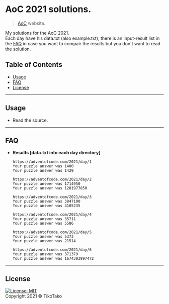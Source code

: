 # AoC 2021 solutions.

> [AoC](https://adventofcode.com/2021) website.

My solutions for the AoC 2021.<br />
Each day have his data.txt (also example.txt), there is an input-result list in the [FAQ](#faq) in case you want to compair the results but you don't want to read the solution.

## Table of Contents

- [Usage](#Usage)
- [FAQ](#faq)
- [License](#license)

---

## Usage

- Read the source.

---

## FAQ
- **Results [data.txt into each day directory]**
    ```<language>
    https://adventofcode.com/2021/day/1
    Your puzzle answer was 1400
    Your puzzle answer was 1429
    ```
    ```<language>
    https://adventofcode.com/2021/day/2
    Your puzzle answer was 1714950
    Your puzzle answer was 1281977850
    ```
    ```<language>
    https://adventofcode.com/2021/day/3
    Your puzzle answer was 3847100
    Your puzzle answer was 4105235
    ```
    ```<language>
    https://adventofcode.com/2021/day/4
    Your puzzle answer was 35711
    Your puzzle answer was 5586
    ```
    ```<language>
    https://adventofcode.com/2021/day/5
    Your puzzle answer was 5373
    Your puzzle answer was 21514
    ```
    ```<language>
    https://adventofcode.com/2021/day/6
    Your puzzle answer was 371379
    Your puzzle answer was 1674303997472
    ```
    
---

## License
[![License: MIT](https://img.shields.io/badge/License-MIT-lightgreen)](https://raw.githubusercontent.com/TikoTako/TikoTako/main/Licenze/MIT)<br/>
Copyright 2021 © TikoTako
